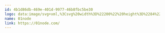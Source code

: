 ```yaml
---
id: 4b1d86db-469e-401d-9977-46b8fbc5be30
logo: data:image/svg+xml,%3Csvg%20width%3D%22200%22%20height%3D%2284%22%20viewBox%3D%220%200%20200%2084%22%20fill%3D%22none%22%20xmlns%3D%22http%3A%2F%2Fwww.w3.org%2F2000%2Fsvg%22%3E%0A%3Cpath%20d%3D%22M61.9463%2041.9028C61.9463%2042.8001%2061.7359%2043.6855%2061.3313%2044.4909L59.7907%2046.3013C59.0255%2046.6974%2058.1718%2046.902%2057.306%2046.8967C56.4348%2046.9534%2055.567%2046.7455%2054.8213%2046.3013C54.1194%2045.8515%2053.5533%2045.2265%2053.1813%2044.4909C52.7767%2043.6855%2052.5663%2042.8001%2052.5663%2041.9028C52.5663%2041.0055%2052.7767%2040.1201%2053.1813%2039.3147C53.5327%2038.5983%2054.0677%2037.9829%2054.7343%2037.5286C55.4997%2037.133%2056.3533%2036.9284%2057.219%2036.9332C58.0904%2036.8741%2058.959%2037.0822%2059.7038%2037.5286C60.3977%2037.9733%2060.9591%2038.5895%2061.3313%2039.3147C61.7359%2040.1201%2061.9463%2041.0055%2061.9463%2041.9028Z%22%20fill%3D%22black%22%2F%3E%0A%3Cpath%20fill-rule%3D%22evenodd%22%20clip-rule%3D%22evenodd%22%20d%3D%22M51.5662%2062H73.345C75.869%2061.9655%2078.2799%2060.9704%2080.066%2059.2258C81.8521%2057.4813%2082.8727%2055.1246%2082.9112%2052.6561V31.3317C82.9096%2030.1047%2082.6609%2028.8899%2082.1792%2027.7569C81.6976%2026.6239%2080.9925%2025.5947%2080.1042%2024.7282C79.2159%2023.8616%2078.1618%2023.1747%2077.002%2022.7066C75.8423%2022.2385%2074.5996%2021.9984%2073.345%2022H51.5414C50.2868%2022.0016%2049.0448%2022.2449%2047.8863%2022.7159C46.7278%2023.187%2045.6755%2023.8766%2044.7895%2024.7454C43.9035%2025.6141%2043.2011%2026.6451%2042.7225%2027.7794C42.2439%2028.9136%2041.9984%2030.129%2042%2031.356V52.6683C42.0016%2053.8953%2042.2504%2055.1101%2042.732%2056.2431C43.2136%2057.3761%2043.9187%2058.4053%2044.807%2059.2718C45.6953%2060.1384%2046.7495%2060.8253%2047.9092%2061.2934C49.069%2061.7615%2050.3116%2062.0016%2051.5662%2062ZM53.3925%2050.4569C54.6422%2050.8642%2055.9515%2051.0694%2057.2687%2051.0644C58.5902%2051.072%2059.904%2050.8667%2061.1573%2050.4569C62.2763%2049.9582%2063.3078%2049.2897%2064.2136%2048.4763C65.1325%2047.6604%2065.8286%2046.6329%2066.2386%2045.4872C66.6763%2044.3421%2066.8831%2043.1248%2066.8474%2041.9028C66.8337%2040.6904%2066.6197%2039.4882%2066.2138%2038.3427C65.7066%2037.2504%2065.0229%2036.2452%2064.1887%2035.3657C63.3974%2034.4114%2062.3335%2033.7092%2061.1325%2033.3487C58.6183%2032.5427%2055.9067%2032.5427%2053.3925%2033.3487C52.2711%2033.8522%2051.2426%2034.5337%2050.3487%2035.3657C49.4235%2036.1641%2048.7222%2037.1805%2048.3112%2038.3183C47.8754%2039.464%2047.6687%2040.6809%2047.7025%2041.9028C47.7055%2043.122%2047.9111%2044.3326%2048.3112%2045.4872C48.872%2046.5561%2049.5556%2047.559%2050.3487%2048.4763C51.1335%2049.4242%2052.1954%2050.1151%2053.3925%2050.4569ZM71.3075%2051.0644H75.9788V32.7533H72.935L67.6425%2035.3657L68.45%2039.3512L71.3075%2038.1361V51.0644Z%22%20fill%3D%22black%22%2F%3E%0A%3Cpath%20fill-rule%3D%22evenodd%22%20clip-rule%3D%22evenodd%22%20d%3D%22M115.672%2051.0644C114.355%2051.0694%20113.046%2050.8642%20111.796%2050.4569C110.599%2050.1151%20109.537%2049.4242%20108.752%2048.4763C107.913%2047.5939%20107.225%2046.5845%20106.715%2045.4872C106.315%2044.3326%20106.109%2043.122%20106.106%2041.9028C106.072%2040.6809%20106.279%2039.464%20106.715%2038.3183C107.126%2037.1805%20107.827%2036.1641%20108.752%2035.3657C109.648%2034.5424%20110.677%2033.8691%20111.796%2033.373C114.31%2032.567%20117.022%2032.567%20119.536%2033.373C120.734%2033.7269%20121.798%2034.4204%20122.592%2035.3657C123.427%2036.2452%20124.11%2037.2504%20124.618%2038.3426C125.019%2039.4889%20125.229%2040.6911%20125.239%2041.9028C125.274%2043.1248%20125.068%2044.3421%20124.63%2045.4872C124.22%2046.6329%20123.524%2047.6604%20122.605%2048.4763C121.699%2049.2897%20120.668%2049.9582%20119.549%2050.4569C118.299%2050.8654%20116.99%2051.0707%20115.672%2051.0644ZM115.672%2046.8846C116.539%2046.8797%20117.391%2046.6713%20118.157%2046.277C118.851%2045.8323%20119.413%2045.2161%20119.785%2044.4909C120.189%2043.6855%20120.4%2042.8001%20120.4%2041.9028C120.4%2041.0055%20120.189%2040.1201%20119.785%2039.3147C119.413%2038.5895%20118.851%2037.9733%20118.157%2037.5286C117.412%2037.0822%20116.544%2036.8741%20115.672%2036.9332C114.807%2036.9284%20113.953%2037.1329%20113.188%2037.5286C112.498%2037.9749%20111.941%2038.591%20111.573%2039.3147C111.168%2040.1201%20110.958%2041.0055%20110.958%2041.9028C110.958%2042.8001%20111.168%2043.6855%20111.573%2044.4909C111.948%2045.228%20112.519%2045.8532%20113.225%2046.3013C113.964%2046.7277%20114.816%2046.9306%20115.672%2046.8846Z%22%20fill%3D%22black%22%2F%3E%0A%3Cpath%20d%3D%22M88.1913%2050.8578V33.1422H92.2663L100.391%2043.8712V33.1422H104.454V50.8578H100.193L92.2663%2040.3111V50.8578H88.1913Z%22%20fill%3D%22black%22%2F%3E%0A%3Cpath%20fill-rule%3D%22evenodd%22%20clip-rule%3D%22evenodd%22%20d%3D%22M126.655%2033.1422V51.0765H134.221C135.867%2051.1052%20137.489%2050.6844%20138.905%2049.8615C140.258%2049.117%20141.372%2048.0189%20142.123%2046.6902C142.964%2045.3058%20143.394%2043.7195%20143.365%2042.1094C143.394%2040.4992%20142.964%2038.9129%20142.123%2037.5286C141.363%2036.1941%20140.235%2035.0953%20138.868%2034.3572C137.449%2033.5408%20135.829%2033.1205%20134.184%2033.1422H126.655ZM131.339%2037.1276H134.184V37.079C135.39%2037.0479%20136.56%2037.4847%20137.439%2038.294C138.27%2039.3092%20138.71%2040.5781%20138.681%2041.8785C138.747%2043.1842%20138.303%2044.4656%20137.439%2045.4629C137.057%2045.9403%20136.559%2046.317%20135.991%2046.5589C135.422%2046.8007%20134.801%2046.9001%20134.184%2046.8481H131.339V37.1276Z%22%20fill%3D%22black%22%2F%3E%0A%3Cpath%20d%3D%22M144.769%2050.8578V33.1422H157.54V36.9332H149.241V39.9101H156.571V43.6889H149.452V47.079H158V50.8578H144.769Z%22%20fill%3D%22black%22%2F%3E%0A%3C%2Fsvg%3E%0A
name: 01node
link: https://01node.com/
---
```

